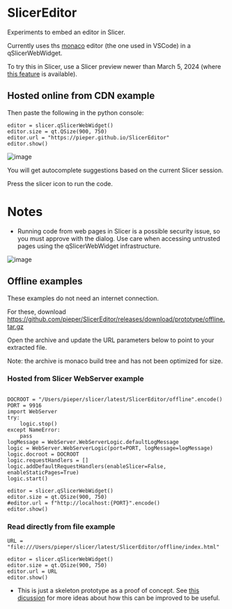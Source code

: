 
# SlicerEditor

Experiments to embed an editor in Slicer.

Currently uses ths [monaco]("https://github.com/microsoft/monaco-editor") editor (the one used in VSCode) in a qSlicerWebWidget.


To try this in Slicer, use a Slicer preview newer than March 5, 2024 (where [this feature](https://github.com/Slicer/Slicer/pull/7624/files) is available).

## Hosted online from CDN example

Then paste the following in the python console:
```
editor = slicer.qSlicerWebWidget()
editor.size = qt.QSize(900, 750)
editor.url = "https://pieper.github.io/SlicerEditor"
editor.show()
```

![image](https://github.com/pieper/SlicerEditor/assets/126077/fa556ee4-bf19-4102-a0f8-8edad05e45d8)

You will get autocomplete suggestions based on the current Slicer session.

Press the slicer icon to run the code.

# Notes
* Running code from web pages in Slicer is a possible security issue,
so you must approve with the dialog.  Use care when accessing untrusted
pages using the qSlicerWebWidget infrastructure.

![image](https://github.com/pieper/SlicerEditor/assets/126077/3e1d44d7-90ac-4660-910f-d537bc6e76e3)

## Offline examples

These examples do not need an internet connection.

For these, download https://github.com/pieper/SlicerEditor/releases/download/prototype/offline.tar.gz

Open the archive and update the URL parameters below to point to your extracted file.

Note: the archive is monaco build tree and has not been optimized for size.

### Hosted from Slicer WebServer example

```

DOCROOT = "/Users/pieper/slicer/latest/SlicerEditor/offline".encode()
PORT = 9916
import WebServer
try:
    logic.stop()
except NameError:
    pass
logMessage = WebServer.WebServerLogic.defaultLogMessage
logic = WebServer.WebServerLogic(port=PORT, logMessage=logMessage)
logic.docroot = DOCROOT
logic.requestHandlers = []
logic.addDefaultRequestHandlers(enableSlicer=False, enableStaticPages=True)
logic.start()

editor = slicer.qSlicerWebWidget()
editor.size = qt.QSize(900, 750)
#editor.url = f"http://localhost:{PORT}".encode()
editor.show()
```

### Read directly from file example

```
URL = "file:///Users/pieper/slicer/latest/SlicerEditor/offline/index.html"

editor = slicer.qSlicerWebWidget()
editor.size = qt.QSize(900, 750)
editor.url = URL
editor.show()
```

* This is just a skeleton prototype as a proof of concept. See [this dicussion](https://discourse.slicer.org/t/support-python-text-highlighting-in-text-module/34511) for more ideas about how this can be improved to be useful.
